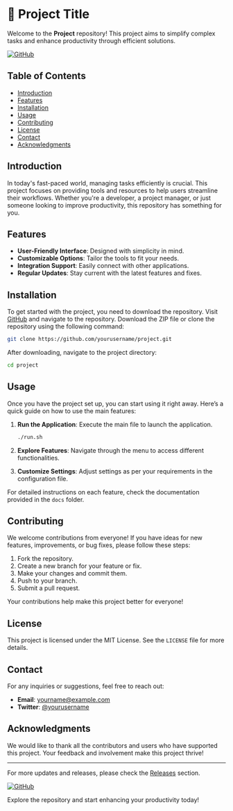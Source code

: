 # 🚀 Project Title

Welcome to the **Project** repository! This project aims to simplify complex tasks and enhance productivity through efficient solutions. 

[![GitHub](https://img.shields.io/badge/Visit_GitHub-Project-brightgreen)](https://github.com)

## Table of Contents

- [Introduction](#introduction)
- [Features](#features)
- [Installation](#installation)
- [Usage](#usage)
- [Contributing](#contributing)
- [License](#license)
- [Contact](#contact)
- [Acknowledgments](#acknowledgments)

## Introduction

In today's fast-paced world, managing tasks efficiently is crucial. This project focuses on providing tools and resources to help users streamline their workflows. Whether you're a developer, a project manager, or just someone looking to improve productivity, this repository has something for you.

## Features

- **User-Friendly Interface**: Designed with simplicity in mind.
- **Customizable Options**: Tailor the tools to fit your needs.
- **Integration Support**: Easily connect with other applications.
- **Regular Updates**: Stay current with the latest features and fixes.

## Installation

To get started with the project, you need to download the repository. Visit [GitHub](https://github.com) and navigate to the repository. Download the ZIP file or clone the repository using the following command:

```bash
git clone https://github.com/yourusername/project.git
```

After downloading, navigate to the project directory:

```bash
cd project
```

## Usage

Once you have the project set up, you can start using it right away. Here’s a quick guide on how to use the main features:

1. **Run the Application**: Execute the main file to launch the application.
   ```bash
   ./run.sh
   ```

2. **Explore Features**: Navigate through the menu to access different functionalities.

3. **Customize Settings**: Adjust settings as per your requirements in the configuration file.

For detailed instructions on each feature, check the documentation provided in the `docs` folder.

## Contributing

We welcome contributions from everyone! If you have ideas for new features, improvements, or bug fixes, please follow these steps:

1. Fork the repository.
2. Create a new branch for your feature or fix.
3. Make your changes and commit them.
4. Push to your branch.
5. Submit a pull request.

Your contributions help make this project better for everyone!

## License

This project is licensed under the MIT License. See the `LICENSE` file for more details.

## Contact

For any inquiries or suggestions, feel free to reach out:

- **Email**: yourname@example.com
- **Twitter**: [@yourusername](https://twitter.com/yourusername)

## Acknowledgments

We would like to thank all the contributors and users who have supported this project. Your feedback and involvement make this project thrive!

---

For more updates and releases, please check the [Releases](https://github.com/yourusername/project/releases) section. 

[![GitHub](https://img.shields.io/badge/Visit_GitHub-Project-brightgreen)](https://github.com)

Explore the repository and start enhancing your productivity today!
